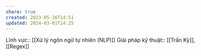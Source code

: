 ```yaml
---
share: true
created: 2023-05-26T14:51
updated: 2024-03-01T14:25
---
```

Lĩnh vực:: [[Xử lý ngôn ngữ tự nhiên (NLP)]]
Giải pháp kỹ thuật:: [[Trấn Kỳ]], [[Regex]]